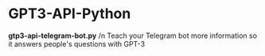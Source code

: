 # GPT3-API-Python

**gtp3-api-telegram-bot.py** /n
Teach your Telegram bot more information so it answers people's questions with GPT-3
